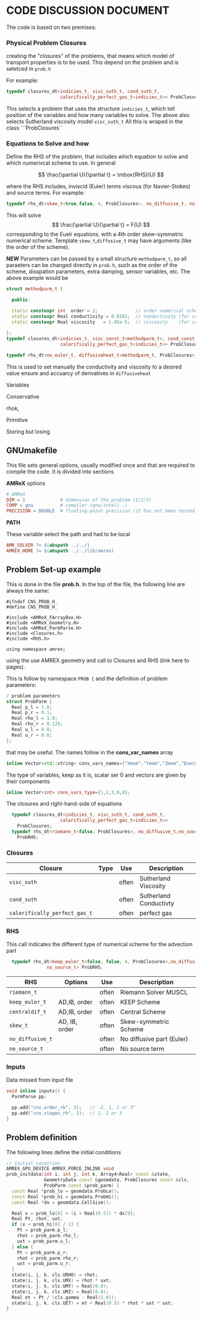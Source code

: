 # CODE DISCUSSION DOCUMENT


The code is based on two premises:

### Physical Problem Closures

creating the "closures" of the problems, that means which model of transport 
properties is to be used. This depend on the problem and is seletced in `prob.h`

For example:

```cpp
typedef closures_dt<indicies_t, visc_suth_t, cond_suth_t,
                    calorifically_perfect_gas_t<indicies_t>> ProbClosures;
```

This selects a problem that uses the structure `indicies_t`, which tell position
of the variables and how many variables to solve. The above also selects
Sutherland viscosity model  ```visc_suth_t```
All this is wraped in the class ```ProbClosures``


### Equations to Solve and how

Define the RHS of the problem, that includes which equation to solve and which numerivcal scheme to use. In general 

$$
\frac{\partial U}{\partial t} = \mbox{RHS}(U)
$$

where the RHS includes, inviscid (Euler) terms viscous (for Navier-Stokes) and source terms. For example:

```cpp
typedef rhs_dt<skew_t<true,false, 4, ProbClosures>, no_diffusive_t, no_source_t > ProbRHS;
```
This will solve
$$
\frac{\partial U}{\partial t} = F(U)
$$
corresponding to the Euelr equations, with a 4th order skew-symmetric numerical scheme.
Template `skew_t`,`diffusive_t` may have  arguments (like the order of the scheme).

**NEW** Parameters can be passed by a small structure `methodparm_t`,
so all paraeters  can be changed directly in `prob.h`, 
such as the order of the scheme, disspation parameters, 
extra damping, sensor variables, etc. The above example would be

```cpp
struct methodparm_t {

  public:

  static constexpr int  order = 2;              // order numerical scheme viscous
  static constexpr Real conductivity = 0.0262;  // conductivity (for constant value)
  static constexpr Real viscosity   = 1.85e-5;  // viscosity    (for constant value)
  
};
typedef closures_dt<indicies_t, visc_const_t<methodparm_t>, cond_const_t<methodparm_t>,
                    calorifically_perfect_gas_t<indicies_t>> ProbClosures;

typedef rhs_dt<no_euler_t, diffusiveheat_t<methodparm_t, ProbClosures>, no_source_t > ProbRHS;

```

This is used to set manually the conductivity and viscosity to a desired value ensure 
and accuarcy of derivatives in `diffusiveheat` 


Variables


Conservative

rhok,


Primitive

Storing but losing




## GNUmakefile

This file sets general options, usually modified once and that are required to compile the code. It is divided into sections

**AMReX** options

```makefile
# AMReX
DIM = 1             # dimension of the problem (1/2/3)
COMP = gnu          # compiler (gnu/intel/..)
PRECISION = DOUBLE  # floating-point precision (it has not been tested in SINGLE)
```

**PATH**


These variable select the path and had to be local

```makefile
AMR_SOLVER ?= $(abspath ../../)
AMREX_HOME ?= $(abspath ../../lib/amrex)
```

## Problem Set-up example

This is done in the file **prob.h**.
In the top of the file, the following line are always the same:


```
#ifndef CNS_PROB_H_
#define CNS_PROB_H_

#include <AMReX_FArrayBox.H>
#include <AMReX_Geometry.H>
#include <AMReX_ParmParse.H>
#include <Closures.h>
#include <RHS.h>

using namespace amrex;
```

using the use AMREX geometry and call to Closures and RHS 
(link here to pages).

This is follow by namespace ```PROB {```
and the definition of problem parameters:

```cpp
/ problem parameters
struct ProbParm {
  Real p_l = 1.0;
  Real p_r = 0.1;
  Real rho_l = 1.0;
  Real rho_r = 0.125;
  Real u_l = 0.0;
  Real u_r = 0.0;
};
```

that may be useful.
The names follow in the **cons_var_names** array

```cpp
inline Vector<std::string> cons_vars_names={"Xmom","Ymom","Zmom","Energy","Energy"};
```

The type of variables, keep as it is, scalar ser 0 and vectors are given by their components


```cpp
inline Vector<int> cons_vars_type={1,2,3,0,0};
```

The closures and right-hand-side of equations

```cpp
  typedef closures_dt<indicies_t, visc_suth_t, cond_suth_t,
                    calorifically_perfect_gas_t<indicies_t>>
    ProbClosures;
  typedef rhs_dt<riemann_t<false, ProbClosures>, no_diffusive_t,no_source_t>
    ProbRHS;
```

### Closures


| Closure                      | Type          | Use | Description                                                  |
| --------------------------- | ------------- |:-------:| ------------------------------------------------------------ |
| ```visc_suth```             |            |   often      | Sutherland Viscosity                           |
| ```cond_suth```             |            |   often      | Sutherland Conductivty                         |
| ```calorifically_perfect_gas_t```             |            |   often      | perfect gas                      |


### RHS

This call indicates the different type of numerical scheme for the advection part

```cpp
  typedef rhs_dt<keep_euler_t<false, false, 4, ProbClosures>,no_diffusive_t,
               no_source_t> ProbRHS;
```

| RHS                     | Options          | Use | Description                                                  |
| --------------------------- | ------------- |:-------:| ------------------------------------------------------------ |
| ```riemann_t```             |            |   often      | Riemann Solver   MUSCL              |
| ```keep_euler_t```             |  AD,IB, order           |   often      | KEEP Scheme                 |
| ```centraldif_t```             |  AD,IB, order           |   often      | Central Scheme                 |
| ```skew_t```             |  AD, IB, order           |   often      | Skew-symmetric Scheme                 |
| ```no_diffusive_t```        |            |   often      | No diffusive part (Euler)                |
| ```no_source_t```           |            |   often      | No source term    |



### Inputs


Data missed from input file

```cpp
void inline inputs() {
  ParmParse pp;

  pp.add("cns.order_rk", 3);   // -2, 1, 2 or 3"
  pp.add("cns.stages_rk", 3);  // 1, 2 or 3
}
```

## Problem definition

The following lines define the initial conditions

```cpp
// initial condition
AMREX_GPU_DEVICE AMREX_FORCE_INLINE void
prob_initdata(int i, int j, int k, Array4<Real> const &state,
              GeometryData const &geomdata, ProbClosures const &cls,
              ProbParm const &prob_parm) {
  const Real *prob_lo = geomdata.ProbLo();
  const Real *prob_hi = geomdata.ProbHi();
  const Real *dx = geomdata.CellSize();

  Real x = prob_lo[0] + (i + Real(0.5)) * dx[0];
  Real Pt, rhot, uxt;
  if (x < prob_hi[0] / 2) {
    Pt = prob_parm.p_l;
    rhot = prob_parm.rho_l;
    uxt = prob_parm.u_l;
  } else {
    Pt = prob_parm.p_r;
    rhot = prob_parm.rho_r;
    uxt = prob_parm.u_r;
  }
  state(i, j, k, cls.URHO) = rhot;
  state(i, j, k, cls.UMX) = rhot * uxt;
  state(i, j, k, cls.UMY) = Real(0.0);
  state(i, j, k, cls.UMZ) = Real(0.0);
  Real et = Pt / (cls.gamma - Real(1.0));
  state(i, j, k, cls.UET) = et + Real(0.5) * rhot * uxt * uxt;
}
```
